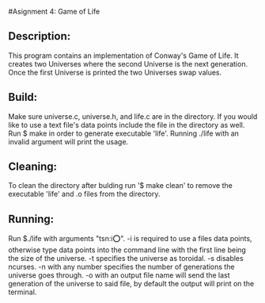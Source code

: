 #Asignment 4: Game of Life

## Description:
This program contains an implementation of Conway's Game of Life. It creates two Universes where the second Universe is the next generation. Once the first Universe is printed the two Universes swap values.

## Build: 
Make sure universe.c, universe.h, and life.c are in the directory. If you would like to use a text file's data points include the file in the directory as well. Run $ make in order to generate executable 'life'. Running ./life with an invalid argument will print the usage.

## Cleaning:
To clean the directory after bulding run '$ make clean' to remove the executable 'life' and .o files from the directory.

## Running:
Run $./life with arguments "tsn:i:o:". -i is required to use a files data points, otherwise type data points into the command line with the first line being the size of the universe. -t specifies the universe as toroidal. -s disables ncurses. -n with any number specifies the number of generations the universe goes through. -o with an output file name will send the last generation of the universe to said file, by default the output will print on the terminal.

